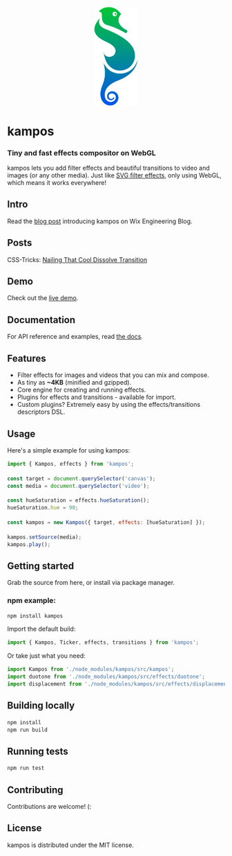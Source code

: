 <p align="center">
  <img width="100" src="./kampos.svg?sanitize=true" alt="Kampos logo">
</p>

# kampos

### Tiny and fast effects compositor on WebGL

kampos lets you add filter effects and beautiful transitions to video and images (or any other media).
Just like [SVG filter effects](https://developer.mozilla.org/en-US/docs/Web/SVG/Tutorial/Filter_effects),
only using WebGL, which means it works everywhere!

## Intro

Read the [blog post](https://www.wix.engineering/post/introducing-kampos-a-tiny-and-fast-effects-compositor) introducing kampos on Wix Engineering Blog.

## Posts

CSS-Tricks: [Nailing That Cool Dissolve Transition](https://css-tricks.com/nailing-that-cool-dissolve-transition/)

## Demo

Check out the [live demo](https://wix-incubator.github.io/kampos/demo/).

## Documentation

For API reference and examples, read [the docs](https://wix-incubator.github.io/kampos/docs/).

## Features

-   Filter effects for images and videos that you can mix and compose.
-   As tiny as **~4KB** (minified and gzipped).
-   Core engine for creating and running effects.
-   Plugins for effects and transitions - available for import.
-   Custom plugins? Extremely easy by using the effects/transitions descriptors DSL.

## Usage

Here's a simple example for using kampos:

```javascript
import { Kampos, effects } from 'kampos';

const target = document.querySelector('canvas');
const media = document.querySelector('video');

const hueSaturation = effects.hueSaturation();
hueSaturation.hue = 90;

const kampos = new Kampos({ target, effects: [hueSaturation] });

kampos.setSource(media);
kampos.play();
```

## Getting started

Grab the source from here, or install via package manager.

### npm example:

```bash
npm install kampos
```

Import the default build:

```javascript
import { Kampos, Ticker, effects, transitions } from 'kampos';
```

Or take just what you need:

```javascript
import Kampos from './node_modules/kampos/src/kampos';
import duotone from './node_modules/kampos/src/effects/duotone';
import displacement from './node_modules/kampos/src/effects/displacement';
```

## Building locally

```bash
npm install
npm run build
```

## Running tests

```bash
npm run test
```

## Contributing

Contributions are welcome! (:

## License

kampos is distributed under the MIT license.
